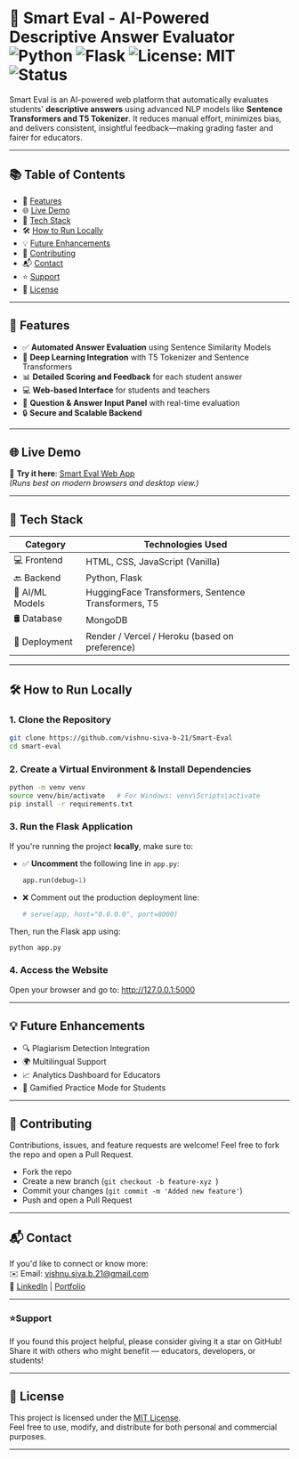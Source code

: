 # 🧠 Smart Eval - AI-Powered Descriptive Answer Evaluator ![Python](https://img.shields.io/badge/Python-3.8%2B-blue) ![Flask](https://img.shields.io/badge/Flask-2.0%2B-yellow) ![License: MIT](https://img.shields.io/badge/License-MIT-green.svg) ![Status](https://img.shields.io/badge/status-active-brightgreen)

Smart Eval is an AI-powered web platform that automatically evaluates students' **descriptive answers** using advanced NLP models like **Sentence Transformers and T5 Tokenizer**. It reduces manual effort, minimizes bias, and delivers consistent, insightful feedback—making grading faster and fairer for educators.

---

## 📚 Table of Contents

- 🌟 [Features](#features)
- 🌐 [Live Demo](#live-demo)
- 🧰 [Tech Stack](#tech-stack)
- 🛠️ [How to Run Locally](#how-to-run-locally)
- 💡 [Future Enhancements](#future-enhancements)
- 🤝 [Contributing](#contributing)
- 📬 [Contact](#contact)
- ⭐ [Support](#support)
- 📝 [License](#license)

---

<a id="features"></a>

## 🌟 Features

- ✅ **Automated Answer Evaluation** using Sentence Similarity Models
- 🧠 **Deep Learning Integration** with T5 Tokenizer and Sentence Transformers
- 📊 **Detailed Scoring and Feedback** for each student answer
- 💻 **Web-based Interface** for students and teachers
- 📝 **Question & Answer Input Panel** with real-time evaluation
- 🔒 **Secure and Scalable Backend**

---

<a id="live-demo"></a>

## 🌐 Live Demo

🔗 **Try it here**: [Smart Eval Web App](https://smart-eval.onrender.com/)  
_(Runs best on modern browsers and desktop view.)_

---

<a id="tech-stack"></a>

## 🧰 Tech Stack

| Category        | Technologies Used                                   |
| --------------- | --------------------------------------------------- |
| 💻 Frontend     | HTML, CSS, JavaScript (Vanilla)                     |
| 🔙 Backend      | Python, Flask                                       |
| 🤖 AI/ML Models | HuggingFace Transformers, Sentence Transformers, T5 |
| 🛢️ Database     | MongoDB                                             |
| 🚀 Deployment   | Render / Vercel / Heroku (based on preference)      |

---

<a id="how-to-run-locally"></a>

## 🛠️ How to Run Locally

### 1. Clone the Repository

```bash
git clone https://github.com/vishnu-siva-b-21/Smart-Eval
cd smart-eval
```

### 2. Create a Virtual Environment & Install Dependencies

```bash
python -m venv venv
source venv/bin/activate   # For Windows: venv\Scripts\activate
pip install -r requirements.txt
```

### 3. Run the Flask Application

If you're running the project **locally**, make sure to:

- ✅ **Uncomment** the following line in `app.py`:
  ```python
  app.run(debug=1)
  ```
- ❌ Comment out the production deployment line:
  ```python
  # serve(app, host="0.0.0.0", port=8000)
  ```

Then, run the Flask app using:

```bash
python app.py
```

### 4. Access the Website

Open your browser and go to: http://127.0.0.1:5000

---

<a id="future-enhancements"></a>

## 💡 Future Enhancements

- 🔍 Plagiarism Detection Integration
- 🌍 Multilingual Support
- 📈 Analytics Dashboard for Educators
- 🧪 Gamified Practice Mode for Students

---

<a id="contributing"></a>

## 🤝 Contributing

Contributions, issues, and feature requests are welcome!
Feel free to fork the repo and open a Pull Request.

- Fork the repo
- Create a new branch (`git checkout -b feature-xyz `)
- Commit your changes (`git commit -m 'Added new feature'`)
- Push and open a Pull Request

---

<a id="contact"></a>

## 📬 Contact

If you'd like to connect or know more:  
 ✉️ Email: vishnu.siva.b.21@gmail.com  
 🔗 [LinkedIn](https://www.linkedin.com/in/b-vishnu-siva/) | [Portfolio](https://vishnusiva.site/)

---

<a id="support"></a>

### ⭐Support

If you found this project helpful, please consider giving it a star on GitHub!  
Share it with others who might benefit — educators, developers, or students!

---

<a id="license"></a>

## 📄 License

This project is licensed under the [MIT License](LICENSE.md).  
Feel free to use, modify, and distribute for both personal and commercial purposes.

---
